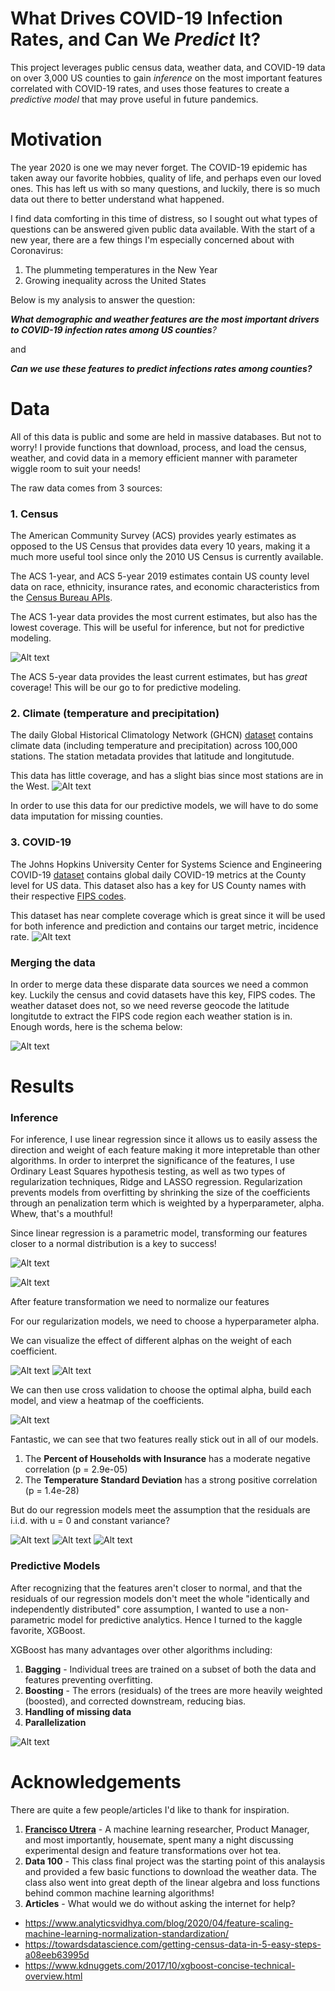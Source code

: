 # What Drives COVID-19 Infection Rates, and Can We *Predict* It?

This project leverages public census data, weather data, and COVID-19 data on over 3,000 US counties to gain *inference* on the most important features correlated with COVID-19 rates, and uses those features to create a *predictive model* that may prove useful in future pandemics.  

# Motivation

The year 2020 is one we may never forget. The COVID-19 epidemic has taken away our favorite hobbies, quality of life, and perhaps even our loved ones. This has left us with so many questions, and luckily, there is so much data out there to better understand what happened.

I find data comforting in this time of distress, so I sought out what types of questions can be answered given public data available. With the start of a new year, there are a few things I'm especially concerned about with Coronavirus:

1. The plummeting temperatures in the New Year
2. Growing inequality across the United States

Below is my analysis to answer the question:

_**What demographic and weather features are the most important drivers to COVID-19 infection rates among US counties**?_

and

_**Can we use these  features to predict infections rates among counties?**_

# Data

All of this data is public and some are held in massive databases. But not to worry! I provide functions that download, process, and load the census, weather, and covid data in a memory efficient manner with parameter wiggle room to suit your needs! 

The raw data comes from 3 sources:

### 1. Census

The American Community Survey (ACS) provides yearly estimates as opposed to the US Census that provides data every 10 years, making it a much more useful tool since only the 2010 US Census is currently available. 

The ACS 1-year, and ACS 5-year 2019 estimates contain US county level data on race, ethnicity, insurance rates, and economic characteristics from the [Census Bureau APIs](https://www.census.gov/data/developers.html).

The ACS 1-year data provides the most current estimates, but also has the lowest coverage. This will be useful for inference, but not for predictive modeling.

![Alt text](https://github.com/seanmperez/COVID-19-Demographic-and-Climate-Analysis/blob/main/Figures/Counties_2019_ACS1_Census.png)

The ACS 5-year data provides the least current estimates, but has *great* coverage! This will be our go to for predictive modeling. 

### 2. Climate (temperature and precipitation)

The daily Global Historical Climatology Network (GHCN) [dataset](https://www.ncdc.noaa.gov/ghcn-daily-description) contains climate data (including temperature and precipitation) across 100,000 stations. The station metadata provides that latitude and longitutude. 

This data has little coverage, and has a slight bias since most stations are in the West. 
![Alt text](https://github.com/seanmperez/COVID-19-Demographic-and-Climate-Analysis/blob/main/Figures/Counties_2019_Weather.png)

In order to use this data for our predictive models, we will have to do some data imputation for missing counties.

### 3. COVID-19 

The Johns Hopkins University Center for Systems Science and Engineering COVID-19 [dataset](https://github.com/CSSEGISandData/COVID-19) contains global daily COVID-19 metrics at the County level for US data. This dataset also has a key for US County names with their respective [FIPS codes](https://github.com/CSSEGISandData/COVID-19).

This dataset has near complete coverage which is great since it will be used for both inference and prediction and contains our target metric, incidence rate.
![Alt text](https://github.com/seanmperez/COVID-19-Demographic-and-Climate-Analysis/blob/main/Figures/Counties_2019_COVID19.png)


### Merging the data

In order to merge data these disparate data sources we need a common key. Luckily the census and covid datasets have this key, FIPS codes. The weather dataset does not, so we need reverse geocode the latitude longitutde to extract the FIPS code region each weather station is in. Enough words, here is the schema below:

![Alt text](https://github.com/seanmperez/COVID-19-Demographic-and-Climate-Analysis/blob/main/Figures/data_schema.png)

# Results

### Inference

For inference, I use linear regression since it allows us to easily assess the direction and weight of each feature making it more intepretable than other algorithms. In order to interpret the significance of the features, I use Ordinary Least Squares hypothesis testing, as well as two types of regularization techniques, Ridge and LASSO regression. Regularization prevents models from overfitting by shrinking the size of the coefficients through an penalization term which is weighted by a hyperparameter, alpha. Whew, that's a mouthful!

Since linear regression is a parametric model, transforming our features closer to a normal distribution is a key to success! 

![Alt text](https://github.com/seanmperez/COVID-19-Demographic-and-Climate-Analysis/blob/main/Figures/Raw%20Inference%20Data%20Feature%20Distributions.png)

![Alt text](https://github.com/seanmperez/COVID-19-Demographic-and-Climate-Analysis/blob/main/Figures/Transformed%20Inference%20Data%20Feature%20Distributions.png)

After feature transformation we need to normalize our features 

For our regularization models, we need to choose a hyperparameter alpha.

We can visualize the effect of different alphas on the weight of each coefficient.

![Alt text](https://github.com/seanmperez/COVID-19-Demographic-and-Climate-Analysis/blob/main/Figures/Ridge_Regression_Coefficients_as_a_function_of_alpha.png)
![Alt text](https://github.com/seanmperez/COVID-19-Demographic-and-Climate-Analysis/blob/main/Figures/Lasso_Regression_Coefficients_as_a_function_of_alpha.png)

We can then use cross validation to choose the optimal alpha, build each model, and view a heatmap of the coefficients.

![Alt text](https://github.com/seanmperez/COVID-19-Demographic-and-Climate-Analysis/blob/main/Figures/Heatmap%20of%20the%20Coefficients%20for%20All%20Models.png)

Fantastic, we can see that two features really stick out in all of our models.
1. The **Percent of Households with Insurance** has a moderate negative correlation (p = 2.9e-05)
2. The **Temperature Standard Deviation** has a strong positive correlation (p = 1.4e-28)

But do our regression models meet the assumption that the residuals are i.i.d. with u = 0 and constant variance?

![Alt text](https://github.com/seanmperez/COVID-19-Demographic-and-Climate-Analysis/blob/main/Figures/Residual_OLS.png)
![Alt text](https://github.com/seanmperez/COVID-19-Demographic-and-Climate-Analysis/blob/main/Figures/Residual_Ridge.png)
![Alt text](https://github.com/seanmperez/COVID-19-Demographic-and-Climate-Analysis/blob/main/Figures/Residual_LASSO.png)

### Predictive Models

After recognizing that the features aren't closer to normal, and that the residuals of our regression models don't meet the whole "identically and independently distributed" core assumption, I wanted to use a non-parametric model for predictive analytics. Hence I turned to the kaggle favorite, XGBoost. 

XGBoost has many advantages over other algorithms including:
1. **Bagging** - Individual trees are trained on a subset of both the data and features preventing overfitting.
2. **Boosting** - The errors (residuals) of the trees are more heavily weighted (boosted), and corrected downstream, reducing bias.
3. **Handling of missing data**
4. **Parallelization** 

![Alt text]()

# Acknowledgements

There are quite a few people/articles I'd like to thank for inspiration.

1. [**Francisco Utrera**](https://medium.com/@fjulozada) - A machine learning researcher, Product Manager, and most importantly, housemate, spent many a night discussing experimental design and feature transformations over hot tea.
2. **Data 100** - This class final project was the starting point of this analaysis and provided a few basic functions to download the weather data. The class also went into great depth of the linear algebra and loss functions behind common machine learning algorithms!
3. **Articles** - What would we do without asking the internet for help?
  - https://www.analyticsvidhya.com/blog/2020/04/feature-scaling-machine-learning-normalization-standardization/
  - https://towardsdatascience.com/getting-census-data-in-5-easy-steps-a08eeb63995d
  - https://www.kdnuggets.com/2017/10/xgboost-concise-technical-overview.html
